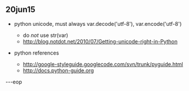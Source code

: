 20jun15
-------

- python unicode, must always var.decode('utf-8'), var.encode('utf-8')
    - do *not* use str(var)
    - http://blog.notdot.net/2010/07/Getting-unicode-right-in-Python

- python references
    - http://google-styleguide.googlecode.com/svn/trunk/pyguide.html
    - http://docs.python-guide.org

---eop
